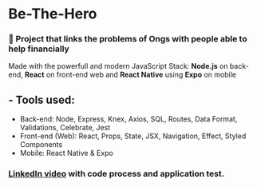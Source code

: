 # Be-The-Hero
### :rocket: Project that links the problems of Ongs with people able to help financially

Made with the powerfull and modern JavaScript Stack: **Node.js** on back-end, **React** on front-end web and **React Native** using **Expo** on mobile

## - Tools used:
   - Back-end: Node, Express, Knex, Axios, SQL, Routes, Data Format, Validations, Celebrate, Jest
   - Front-end (Web): React, Props, State, JSX, Navigation, Effect, Styled Components
   - Mobile: React Native & Expo

### [LinkedIn video](https://www.linkedin.com/posts/anderson-alex-durante_bethehero-rocketseat-gostack-activity-6649689236301729792-EVLI) with code process and application test.

